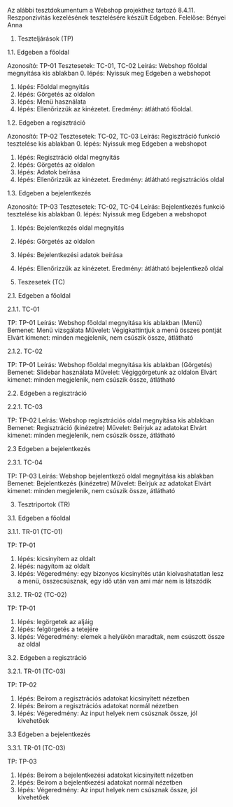 Az alábbi tesztdokumentum a Webshop projekthez tartozó 8.4.11. Reszponzivitás kezelésének tesztelésére készült Edgeben. Felelőse: Bényei Anna

1. Teszteljárások (TP)

1.1. Edgeben a főoldal

Azonosító: TP-01
Tesztesetek: TC-01, TC-02
Leírás: Webshop főoldal megnyitása kis ablakban
0. lépés: Nyissuk meg Edgeben a webshopot
1. lépés: Főoldal megnyitás
2. lépés: Görgetés az oldalon 
3. lépés: Menü használata
4. lépés: Ellenőrizzük az kinézetet. Eredmény: átlátható főoldal.

1.2. Edgeben a regisztráció

Azonosító: TP-02
Tesztesetek: TC-02, TC-03
Leírás: Regisztráció funkció tesztelése kis ablakban
0. lépés: Nyissuk meg Edgeben a webshopot
1. lépés: Regisztráció oldal megnyitás
2. lépés: Görgetés az oldalon 
3. lépés: Adatok beírása
4. lépés: Ellenőrizzük az kinézetet. Eredmény: átlátható regisztrációs oldal


1.3. Edgeben a bejelentkezés

Azonosító: TP-03
Tesztesetek: TC-02, TC-04
Leírás: Bejelentkezés funkció tesztelése kis ablakban
0. lépés: Nyissuk meg Edgeben a webshopot
1. lépés: Bejelentkezés oldal megnyitás
2. lépés: Görgetés az oldalon 
3. lépés: Bejelentkezési adatok beírása
4. lépés: Ellenőrizzük az kinézetet. Eredmény: átlátható bejelentkező oldal


2. Teszesetek (TC)

2.1. Edgeben a főoldal

2.1.1. TC-01

TP: TP-01
Leírás: Webshop főoldal megnyitása kis ablakban (Menü)
Bemenet: Menü vizsgálata
Művelet: Végigkattintjuk a menü összes pontját
Elvárt kimenet: minden megjelenik, nem csúszik össze, átlátható


2.1.2. TC-02

TP: TP-01
Leírás: Webshop főoldal megnyitása kis ablakban (Görgetés)
Bemenet: Slidebar használata
Művelet: Végiggörgetunk az oldalon
Elvárt kimenet: minden megjelenik, nem csúszik össze, átlátható

2.2. Edgeben a regisztráció

2.2.1. TC-03

TP: TP-02
Leírás: Webshop regisztrációs oldal megnyitása kis ablakban
Bemenet:  Regisztráció (kinézetre)
Művelet: Beírjuk az adatokat
Elvárt kimenet: minden megjelenik, nem csúszik össze, átlátható

2.3 Edgeben a bejelentkezés

2.3.1. TC-04

TP: TP-03
Leírás: Webshop bejelentkező oldal megnyitása kis ablakban
Bemenet: Bejelentkezés (kinézetre)
Művelet: Beírjuk az adatokat
Elvárt kimenet: minden megjelenik, nem csúszik össze, átlátható


3. Tesztriportok (TR)

3.1. Edgeben a főoldal

3.1.1. TR-01 (TC-01)

TP: TP-01

1. lépés: kicsinyítem az oldalt
2. lépés: nagyítom az oldalt
3. lépés: Végeredmény: egy bizonyos kicsinyítés után kiolvashatatlan lesz a menü, összecsúsznak, egy idő után van ami már nem is        látszódik

3.1.2. TR-02 (TC-02)

TP: TP-01

1. lépés: legörgetek az aljáig
2. lépés: felgörgetés a tetejére
3. lépés: Végeredmény: elemek a helyükön maradtak, nem csúszott össze az oldal

3.2. Edgeben a regisztráció

3.2.1. TR-01 (TC-03)

TP: TP-02

1. lépés: Beírom a regisztrációs adatokat kicsinyített nézetben
2. lépés: Beírom a regisztrációs adatokat normál nézetben
3. lépés: Végeredmény: Az input helyek nem csúsznak össze, jól kivehetőek

3.3 Edgeben a bejelentkezés

3.3.1. TR-01 (TC-03)

TP: TP-03

1. lépés: Beírom a bejelentkezési adatokat kicsinyített nézetben
2. lépés: Beírom a bejelentkezési adatokat normál nézetben
3. lépés: Végeredmény: Az input helyek nem csúsznak össze, jól kivehetőek